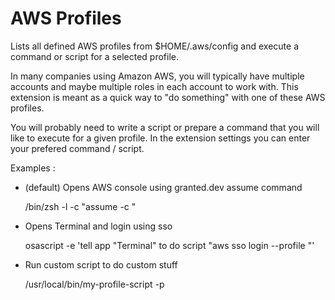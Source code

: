 # AWS Profiles

Lists all defined AWS profiles from $HOME/.aws/config and execute a command or script for a selected profile.

In many companies using Amazon AWS, you will typically have multiple accounts and maybe multiple roles in each account to work with.
This extension is meant as a quick way to "do something" with one of these AWS profiles.

You will probably need to write a script or prepare a command that you will like to execute for a given profile. In the extension settings you can enter your prefered command / script.

Examples :

-   (default) Opens AWS console using granted.dev assume command

    /bin/zsh -l -c \"assume -c <profile>\"

-   Opens Terminal and login using sso

    osascript -e 'tell app "Terminal" to do script "aws sso login --profile <profile>"'

-   Run custom script to do custom stuff

    /usr/local/bin/my-profile-script -p <profile>
